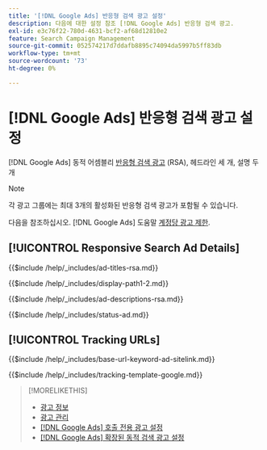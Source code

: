 ```yaml
---
title: '[!DNL Google Ads] 반응형 검색 광고 설정'
description: 다음에 대한 설정 참조 [!DNL Google Ads] 반응형 검색 광고.
exl-id: e3c76f22-780d-4631-bcf2-af68d12810e2
feature: Search Campaign Management
source-git-commit: 052574217d7ddafb8895c74094da5997b5ff83db
workflow-type: tm+mt
source-wordcount: '73'
ht-degree: 0%

---
```


# [!DNL Google Ads] 반응형 검색 광고 설정

[!DNL Google Ads] 동적 어셈블리 [반응형 검색 광고](https://support.google.com/google-ads/answer/7684791?hl=en) (RSA), 헤드라인 세 개, 설명 두 개

>[!NOTE]
>
>각 광고 그룹에는 최대 3개의 활성화된 반응형 검색 광고가 포함될 수 있습니다.

다음을 참조하십시오. [!DNL Google Ads] 도움말 [계정당 광고 제한](https://support.google.com/google-ads/answer/6372658?hl=en).

## [!UICONTROL Responsive Search Ad Details]

<!-- **[!UICONTROL Ad Titles]:** -->

{{$include /help/_includes/ad-titles-rsa.md}}

<!-- **[!UICONTROL Display Path 1]**, **[!UICONTROL Display Path 2]:** -->

{{$include /help/_includes/display-path1-2.md}}

<!-- **[!UICONTROL Ad Descriptions]:** -->

{{$include /help/_includes/ad-descriptions-rsa.md}}

<!-- **[!UICONTROL Status]:** -->

{{$include /help/_includes/status-ad.md}}

## [!UICONTROL Tracking URLs]

<!-- **[!UICONTROL Base URl]:** -->

{{$include /help/_includes/base-url-keyword-ad-sitelink.md}}

<!-- **[!UICONTROL Tracking Template]:** -->

{{$include /help/_includes/tracking-template-google.md}}

>[!MORELIKETHIS]
>
>* [광고 정보](ad-about.md)
>* [광고 관리](ad-manage.md)
>* [[!DNL Google Ads] 호출 전용 광고 설정](ad-settings-google-call.md)
>* [[!DNL Google Ads] 확장된 동적 검색 광고 설정](ad-settings-google-dsa.md)
